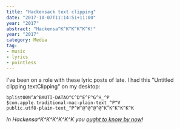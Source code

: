 ```yaml
---
title: "Hackensack text clipping"
date: "2017-10-07T11:14:51+11:00"
year: "2017"
abstract: "Hackensa^K^K^K^K^K^K!"
year: "2017"
category: Media
tag:
- music
- lyrics
- pointless
---
```

I've been on a role with these lyric posts of late. I had this "Untitled clipping.textClipping" on my desktop:

	bplist00N^A^BXUTI-DATAO^C^D^E^F^G^H_^P
	$com.apple.traditional-mac-plain-text_^P^V
	public.utf8-plain-text_^P^W^@^@^@^@^K^K^K^K^K^K

*In Hackensa^K^K^K^K^K^K you [ought to know by now]!*

[ought to know by now]: https://billyjoel.com/song/movin-out/

